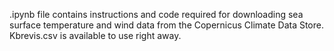 .ipynb file contains instructions and code required for downloading sea surface temperature and wind data from the Copernicus Climate Data Store. Kbrevis.csv is available to use right away. 
